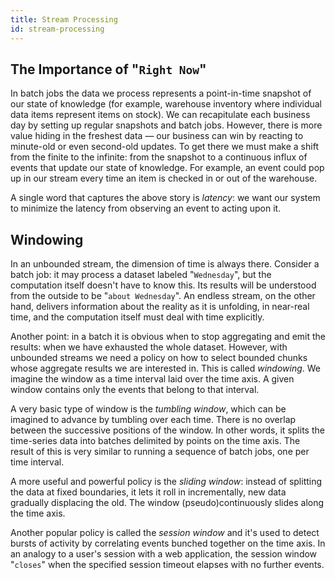 ```yaml
---
title: Stream Processing
id: stream-processing
---
```


## The Importance of "`Right Now`"

In batch jobs the data we process represents a point-in-time snapshot of
our state of knowledge (for example, warehouse inventory where
individual data items represent items on stock). We can recapitulate
each business day by setting up regular snapshots and batch jobs.
However, there is more value hiding in the freshest data &mdash; our
business can win by reacting to minute-old or even second-old updates.
To get there we must make a shift from the finite to the infinite: from
the snapshot to a continuous influx of events that update our state of
knowledge. For example, an event could pop up in our stream every time
an item is checked in or out of the warehouse.

A single word that captures the above story is _latency_: we want our
system to minimize the latency from observing an event to acting upon
it.

## Windowing

In an unbounded stream, the dimension of time is always there.  Consider
a batch job: it may process a dataset labeled "`Wednesday`", but the
computation itself doesn't have to know this. Its results will be
understood from the outside to be "`about Wednesday`". An endless stream,
on the other hand, delivers information about the reality as it is
unfolding, in near-real time, and the computation itself must deal with
time explicitly.

Another point: in a batch it is obvious when to stop aggregating and
emit the results: when we have exhausted the whole dataset. However,
with unbounded streams we need a policy on how to select bounded chunks
whose aggregate results we are interested in. This is called
_windowing_. We imagine the window as a time interval laid over the time
axis. A given window contains only the events that belong to that
interval.

A very basic type of window is the _tumbling window_, which can be
imagined to advance by tumbling over each time. There is no overlap
between the successive positions of the window. In other words, it
splits the time-series data into batches delimited by points on the time
axis. The result of this is very similar to running a sequence of batch
jobs, one per time interval.

A more useful and powerful policy is the _sliding window_: instead of
splitting the data at fixed boundaries, it lets it roll in
incrementally, new data gradually displacing the old. The window
(pseudo)continuously slides along the time axis.

Another popular policy is called the _session window_ and it's used to
detect bursts of activity by correlating events bunched together on the
time axis. In an analogy to a user's session with a web application,
the session window "`closes`" when the specified session timeout elapses
with no further events.